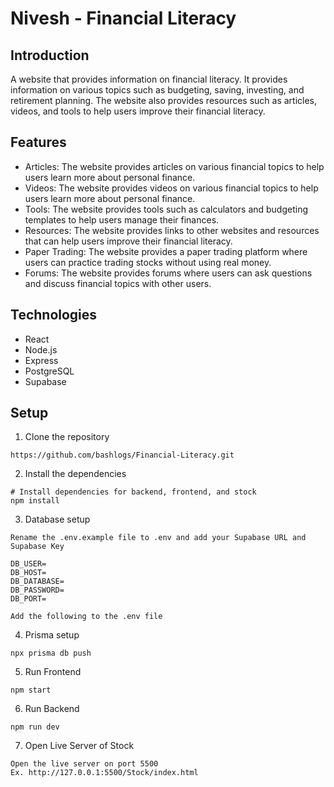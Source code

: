 # Nivesh - Financial Literacy

## Introduction
A website that provides information on financial literacy. It provides information on various topics such as budgeting, saving, investing, and retirement planning. The website also provides resources such as articles, videos, and tools to help users improve their financial literacy.

## Features
- Articles: The website provides articles on various financial topics to help users learn more about personal finance.
- Videos: The website provides videos on various financial topics to help users learn more about personal finance.
- Tools: The website provides tools such as calculators and budgeting templates to help users manage their finances.
- Resources: The website provides links to other websites and resources that can help users improve their financial literacy.
- Paper Trading: The website provides a paper trading platform where users can practice trading stocks without using real money.
- Forums: The website provides forums where users can ask questions and discuss financial topics with other users.

## Technologies
- React
- Node.js
- Express
- PostgreSQL
- Supabase

## Setup
1. Clone the repository
```
https://github.com/bashlogs/Financial-Literacy.git
```

2. Install the dependencies
```
# Install dependencies for backend, frontend, and stock
npm install
```

3. Database setup
```
Rename the .env.example file to .env and add your Supabase URL and Supabase Key

DB_USER=
DB_HOST=
DB_DATABASE=
DB_PASSWORD=
DB_PORT=

Add the following to the .env file
```

4. Prisma setup
```
npx prisma db push
```

5. Run Frontend
```
npm start
```

6. Run Backend
```
npm run dev
```

7. Open Live Server of Stock
```
Open the live server on port 5500
Ex. http://127.0.0.1:5500/Stock/index.html
```
